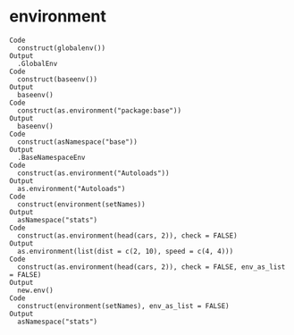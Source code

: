 # environment

    Code
      construct(globalenv())
    Output
      .GlobalEnv
    Code
      construct(baseenv())
    Output
      baseenv()
    Code
      construct(as.environment("package:base"))
    Output
      baseenv()
    Code
      construct(asNamespace("base"))
    Output
      .BaseNamespaceEnv
    Code
      construct(as.environment("Autoloads"))
    Output
      as.environment("Autoloads")
    Code
      construct(environment(setNames))
    Output
      asNamespace("stats")
    Code
      construct(as.environment(head(cars, 2)), check = FALSE)
    Output
      as.environment(list(dist = c(2, 10), speed = c(4, 4)))
    Code
      construct(as.environment(head(cars, 2)), check = FALSE, env_as_list = FALSE)
    Output
      new.env()
    Code
      construct(environment(setNames), env_as_list = FALSE)
    Output
      asNamespace("stats")

